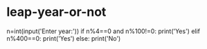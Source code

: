 # leap-year-or-not
n=int(input('Enter year:'))
if n%4==0 and n%100!=0:
    print('Yes')
elif n%400==0:
    print('Yes')
else:
    print('No')
